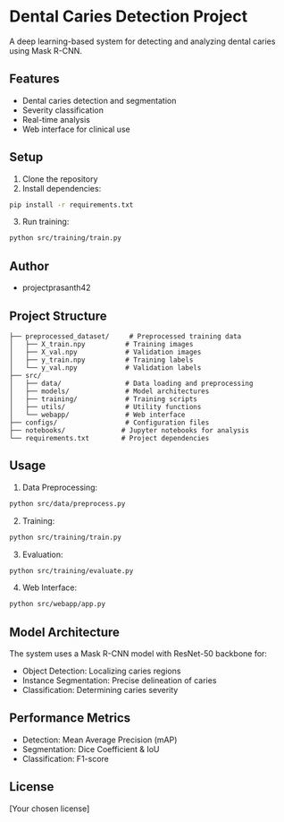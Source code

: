 # Dental Caries Detection Project

A deep learning-based system for detecting and analyzing dental caries using Mask R-CNN.

## Features

- Dental caries detection and segmentation
- Severity classification
- Real-time analysis
- Web interface for clinical use

## Setup

1. Clone the repository
2. Install dependencies:
```bash
pip install -r requirements.txt
```

3. Run training:
```bash
python src/training/train.py
```

## Author

- projectprasanth42

## Project Structure

```
├── preprocessed_dataset/     # Preprocessed training data
│   ├── X_train.npy          # Training images
│   ├── X_val.npy            # Validation images
│   ├── y_train.npy          # Training labels
│   └── y_val.npy            # Validation labels
├── src/
│   ├── data/                # Data loading and preprocessing
│   ├── models/              # Model architectures
│   ├── training/            # Training scripts
│   ├── utils/               # Utility functions
│   └── webapp/              # Web interface
├── configs/                 # Configuration files
├── notebooks/              # Jupyter notebooks for analysis
└── requirements.txt        # Project dependencies
```

## Usage

1. Data Preprocessing:
```bash
python src/data/preprocess.py
```

2. Training:
```bash
python src/training/train.py
```

3. Evaluation:
```bash
python src/training/evaluate.py
```

4. Web Interface:
```bash
python src/webapp/app.py
```

## Model Architecture

The system uses a Mask R-CNN model with ResNet-50 backbone for:
- Object Detection: Localizing caries regions
- Instance Segmentation: Precise delineation of caries
- Classification: Determining caries severity

## Performance Metrics

- Detection: Mean Average Precision (mAP)
- Segmentation: Dice Coefficient & IoU
- Classification: F1-score

## License

[Your chosen license] 